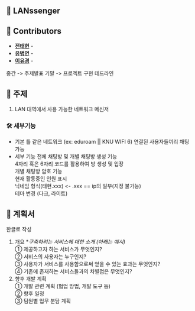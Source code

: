 ## 📌 LANssenger

## 👥 Contributors

- [**전태현**](https://github.com/taehyunjeon0203) -
- [**유병연**](https://github.com/youbyeongyeon) -
- [**이유경**](https://github.com/dldbrud) -

중간 -> 주제발표
기말 -> 프로젝트 구현 데드라인

## 🎯 주제

1. LAN 대역에서 사용 가능한 네트워크 메신저

### 🛠 세부기능

- 기본 틀
  같은 네트워크 (ex: eduroam || KNU WIFI 6) 연결된 사용자들끼리 채팅 가능
- 세부 기능
  전체 채팅방 및 개별 채팅방 생성 기능  
  4자리 혹은 6자리 코드를 활용하여 방 생성 및 입장  
  개별 채팅방 암호 기능  
  현재 활동중인 인원 표시  
  닉네임 형식(태현.xxx) <- .xxx == ip의 일부(지정 불가능)  
  테마 변경 (다크, 라이트)

## 📝 계획서

한글로 작성

1. 개요 \*_구축하려는 서비스에 대한 소개 (아래는 예시)_  
   ① 제공하고자 하는 서비스가 무엇인지?  
   ② 서비스의 사용자는 누구인지?  
   ③ 사용자가 서비스를 사용함으로써 얻을 수 있는 효과는 무엇인지?  
   ④ 기존에 존재하는 서비스들과의 차별점은 무엇인지?
2. 향후 개발 계획  
   ① 개발 관련 계획 (협업 방법, 개발 도구 등)  
   ② 향후 일정  
   ③ 팀원별 업무 분담 계획
